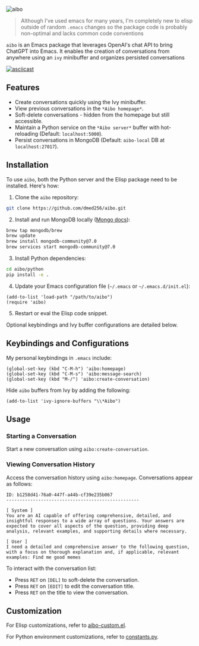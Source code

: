![aibo](https://github.com/dmed256/aibo/assets/1812355/9ff9d25e-e47e-4fc3-a678-dd0098a03494)

> Although I've used emacs for many years, I'm completely new to elisp outside of random `.emacs` changes so the package code is probably non-optimal and lacks common code conventions

`aibo` is an Emacs package that leverages OpenAI's chat API to bring ChatGPT into Emacs. It enables the creation of conversations from anywhere using an `ivy` minibuffer and organizes persisted conversations

[![asciicast](https://asciinema.org/a/fE2FoyzUgfUJMYreJtPu2mm5h.svg)](https://asciinema.org/a/fE2FoyzUgfUJMYreJtPu2mm5h)

## Features

- Create conversations quickly using the Ivy minibuffer.
- View previous conversations in the `*Aibo homepage*`.
- Soft-delete conversations - hidden from the homepage but still accessible.
- Maintain a Python service on the `*Aibo server*` buffer with hot-reloading (Default: `localhost:5000`).
- Persist conversations in MongoDB (Default: `aibo-local` DB at `localhost:27017`).

## Installation

To use `aibo`, both the Python server and the Elisp package need to be installed. Here's how:

1. Clone the `aibo` repository:
```sh
git clone https://github.com/dmed256/aibo.git
```

2. Install and run MongoDB locally ([Mongo docs](https://www.mongodb.com/docs/manual/administration/install-community/)):
```sh
brew tap mongodb/brew
brew update
brew install mongodb-community@7.0
brew services start mongodb-community@7.0
```

3. Install Python dependencies:
```sh
cd aibo/python
pip install -e .
```

4. Update your Emacs configuration file (`~/.emacs` or `~/.emacs.d/init.el`):
```elisp
(add-to-list 'load-path "/path/to/aibo")
(require 'aibo)
```

5. Restart or eval the Elisp code snippet.

Optional keybindings and Ivy buffer configurations are detailed below.

## Keybindings and Configurations

My personal keybindings in `.emacs` include:
```elisp
(global-set-key (kbd "C-M-h") 'aibo:homepage)
(global-set-key (kbd "C-M-s") 'aibo:message-search)
(global-set-key (kbd "M-/") 'aibo:create-conversation)
```

Hide `aibo` buffers from Ivy by adding the following:
```elisp
(add-to-list 'ivy-ignore-buffers "\\*Aibo")
```

## Usage

### Starting a Conversation

Start a new conversation using `aibo:create-conversation`.

### Viewing Conversation History

Access the conversation history using `aibo:homepage`. Conversations appear as follows:

```
ID: b1258d41-76a0-447f-a44b-cf39e235b067
--------------------------------------------------

[ System ]
You are an AI capable of offering comprehensive, detailed, and insightful responses to a wide array of questions. Your answers are expected to cover all aspects of the question, providing deep analysis, relevant examples, and supporting details where necessary.

[ User ]
I need a detailed and comprehensive answer to the following question, with a focus on thorough explanation and, if applicable, relevant examples: Find me good memes
```

To interact with the conversation list:
- Press `RET` on `[DEL]` to soft-delete the conversation.
- Press `RET` on `[EDIT]` to edit the conversation title.
- Press `RET` on the title to view the conversation.

## Customization

For Elisp customizations, refer to [aibo-custom.el](https://github.com/dmed256/aibo/blob/main/elisp/aibo-custom.el).

For Python environment customizations, refer to [constants.py](https://github.com/dmed256/aibo/blob/main/python/aibo/common/constants.py).
